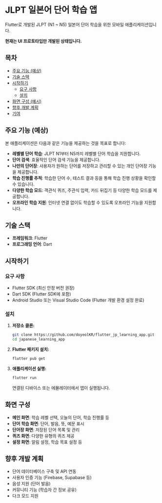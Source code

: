 # JLPT 일본어 단어 학습 앱

Flutter로 개발된 JLPT (N1 ~ N5) 일본어 단어 학습을 위한 모바일 애플리케이션입니다.

**현재는 UI 프로토타입만 개발된 상태입니다.**

## 목차

- [주요 기능 (예상)](#주요-기능-예상)
- [기술 스택](#기술-스택)
- [시작하기](#시작하기)
  - [요구 사항](#요구-사항)
  - [설치](#설치)
- [화면 구성 (예시)](#화면-구성-예시)
- [향후 개발 계획](#향후-개발-계획)
- [기여](#기여)

## 주요 기능 (예상)

본 애플리케이션은 다음과 같은 기능을 제공하는 것을 목표로 합니다:

- **레벨별 단어 학습**: JLPT N1부터 N5까지 레벨별 단어 학습을 지원합니다.
- **단어 검색**: 효율적인 단어 검색 기능을 제공합니다.
- **나만의 단어장**: 사용자가 원하는 단어를 저장하고 관리할 수 있는 개인 단어장 기능을 제공합니다.
- **학습 진행률 추적**: 학습한 단어 수, 테스트 결과 등을 통해 학습 진행 상황을 확인할 수 있습니다.
- **다양한 학습 모드**: 객관식 퀴즈, 주관식 입력, 카드 뒤집기 등 다양한 학습 모드를 제공합니다.
- **오프라인 학습 지원**: 인터넷 연결 없이도 학습할 수 있도록 오프라인 기능을 지원합니다.

## 기술 스택

- **프레임워크**: Flutter
- **프로그래밍 언어**: Dart

## 시작하기

### 요구 사항

- Flutter SDK (최신 안정 버전 권장)
- Dart SDK (Flutter SDK에 포함)
- Android Studio 또는 Visual Studio Code (Flutter 개발 환경 설정 완료)

### 설치

1.  **저장소 클론:**
    ```bash
    git clone https://github.com/doyeolKR/flutter_jp_learning_app.git
    cd japanese_learning_app
    ```
2.  **Flutter 패키지 설치:**
    ```bash
    flutter pub get
    ```
3.  **애플리케이션 실행:**
    ```bash
    flutter run
    ```
    연결된 디바이스 또는 에뮬레이터에서 앱이 실행됩니다.

## 화면 구성

- **메인 화면**: 학습 레벨 선택, 오늘의 단어, 학습 진행률 등
- **단어 학습 화면**: 단어, 발음, 뜻, 예문 표시
- **단어장 화면**: 저장된 단어 목록 및 관리
- **퀴즈 화면**: 다양한 유형의 퀴즈 제공
- **설정 화면**: 알림 설정, 학습 목표 설정 등

## 향후 개발 계획

- 단어 데이터베이스 구축 및 API 연동
- 사용자 인증 기능 (Firebase, Supabase 등)
- 음성 지원 (단어 발음)
- 커뮤니티 기능 (학습자 간 정보 공유)
- 다크 모드 지원
